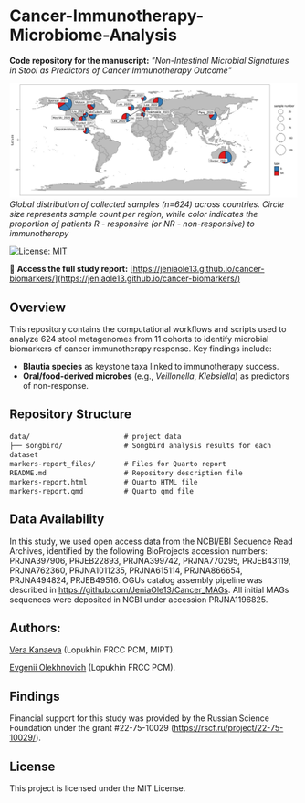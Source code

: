 # Cancer-Immunotherapy-Microbiome-Analysis  
**Code repository for the manuscript:** *"Non-Intestinal Microbial Signatures in Stool as Predictors of Cancer Immunotherapy Outcome"*

![](https://github.com/JeniaOle13/cancer-biomarkers/blob/main/data/sample_map.jpg)
*Global distribution of collected samples (n=624) across countries. Circle size represents sample count per region, while color indicates the proportion of patients R - responsive (or NR - non-responsive) to immunotherapy*

[![License: MIT](https://img.shields.io/badge/License-MIT-blue.svg)](https://opensource.org/licenses/MIT)

🔗 **Access the full study report:** [https://jeniaole13.github.io/cancer-biomarkers/](https://jeniaole13.github.io/cancer-biomarkers/)

## Overview  
This repository contains the computational workflows and scripts used to analyze 624 stool metagenomes from 11 cohorts to identify microbial biomarkers of cancer immunotherapy response. Key findings include:  
- **Blautia species** as keystone taxa linked to immunotherapy success.  
- **Oral/food-derived microbes** (e.g., *Veillonella*, *Klebsiella*) as predictors of non-response.

## Repository Structure
```
data/                       # project data
├── songbird/               # Songbird analysis results for each dataset
markers-report_files/       # Files for Quarto report
README.md                   # Repository description file
markers-report.html         # Quarto HTML file
markers-report.qmd          # Quarto qmd file
```
## Data Availability
In this study, we used open access data from the NCBI/EBI Sequence Read Archives, identified by the following BioProjects accession numbers: PRJNA397906, PRJEB22893, PRJNA399742, PRJNA770295, PRJEB43119, PRJNA762360, PRJNA1011235, PRJNA615114, PRJNA866654, PRJNA494824, PRJEB49516. OGUs catalog assembly pipeline was described in https://github.com/JeniaOle13/Cancer_MAGs. All initial MAGs sequences were deposited in NCBI under accession PRJNA1196825.

## Authors:
[Vera Kanaeva](https://scholar.google.ru/citations?hl=ru&user=Ie7RMLAAAAAJ) (Lopukhin FRCC PCM, MIPT).

[Evgenii Olekhnovich](https://scholar.google.ru/citations?user=RA9ItlsAAAAJ&hl=ru) (Lopukhin FRCC PCM).

## Findings
Financial support for this study was provided by the Russian Science Foundation under the grant #22-75-10029 (https://rscf.ru/project/22-75-10029/).

## License
This project is licensed under the MIT License.
